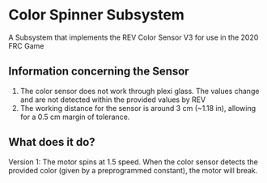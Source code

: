 # Color Spinner Subsystem
A Subsystem that implements the REV Color Sensor V3 for use in the 2020 FRC Game


## Information concerning the Sensor

1. The color sensor does not work through plexi glass. The values change and are not detected within the provided values by REV
1. The working distance for the sensor is around 3 cm (~1.18 in), allowing for a 0.5 cm margin of tolerance.



## What does it do?

Version 1: The motor spins at 1.5 speed. When the color sensor detects the provided color (given by a preprogrammed constant), the motor will break.
